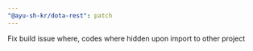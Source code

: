 ```yaml
---
"@ayu-sh-kr/dota-rest": patch
---
```


Fix build issue where, codes where hidden upon import to other project
